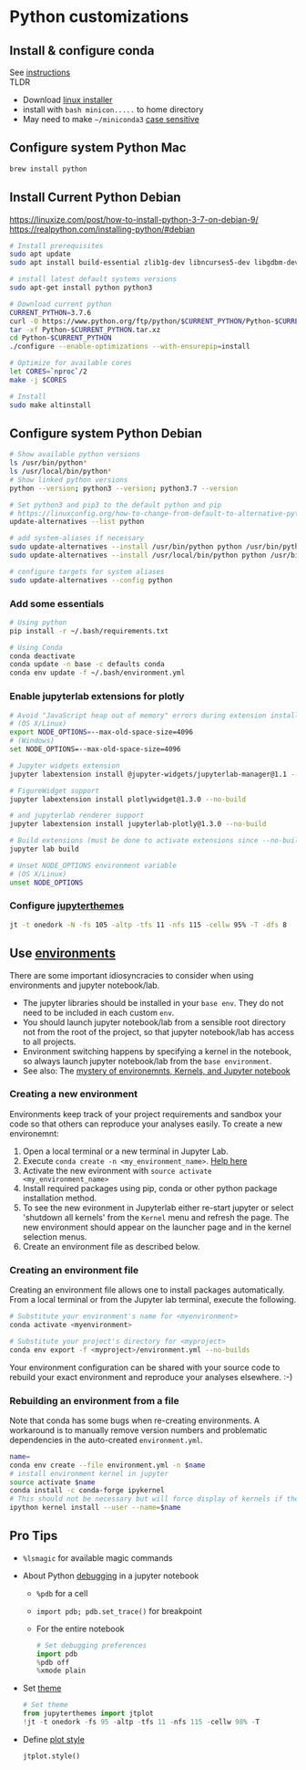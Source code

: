 # Python customizations

## Install & configure conda  

See [instructions](https://conda.io/docs/user-guide/install/index.html#)  
TLDR

* Download [linux installer](https://docs.conda.io/en/latest/miniconda.html)  
* install with `bash minicon.....` to home directory
* May need to make `~/miniconda3` [case sensitive](https://www.howtogeek.com/354220/how-to-enable-case-sensitive-folders-on-windows-10/)

## Configure system Python Mac
```bash
brew install python

```

## Install Current Python Debian

https://linuxize.com/post/how-to-install-python-3-7-on-debian-9/
https://realpython.com/installing-python/#debian


```bash
# Install prerequisites
sudo apt update
sudo apt install build-essential zlib1g-dev libncurses5-dev libgdbm-dev libnss3-dev libssl-dev libreadline-dev libffi-dev wget

# install latest default systems versions
sudo apt-get install python python3

# Download current python
CURRENT_PYTHON=3.7.6
curl -O https://www.python.org/ftp/python/$CURRENT_PYTHON/Python-$CURRENT_PYTHON.tar.xz
tar -xf Python-$CURRENT_PYTHON.tar.xz
cd Python-$CURRENT_PYTHON
./configure --enable-optimizations --with-ensurepip=install

# Optimize for available cores
let CORES=`nproc`/2
make -j $CORES

# Install
sudo make altinstall
```

## Configure system Python Debian
```bash
# Show available python versions
ls /usr/bin/python*
ls /usr/local/bin/python*
# Show linked python versions
python --version; python3 --version; python3.7 --version

# Set python3 and pip3 to the default python and pip
# https://linuxconfig.org/how-to-change-from-default-to-alternative-python-version-on-debian-linux
update-alternatives --list python

# add system-aliases if necessary
sudo update-alternatives --install /usr/bin/python python /usr/bin/python3 1
sudo update-alternatives --install /usr/local/bin/python python /usr/bin/python3.7 2

# configure targets for system aliases
sudo update-alternatives --config python
```

### Add some essentials

```bash
# Using python
pip install -r ~/.bash/requirements.txt

# Using Conda
conda deactivate
conda update -n base -c defaults conda
conda env update -f ~/.bash/environment.yml
```

### Enable jupyterlab extensions for plotly
```bash
# Avoid "JavaScript heap out of memory" errors during extension installation
# (OS X/Linux)
export NODE_OPTIONS=--max-old-space-size=4096
# (Windows)
set NODE_OPTIONS=--max-old-space-size=4096

# Jupyter widgets extension
jupyter labextension install @jupyter-widgets/jupyterlab-manager@1.1 --no-build

# FigureWidget support
jupyter labextension install plotlywidget@1.3.0 --no-build

# and jupyterlab renderer support
jupyter labextension install jupyterlab-plotly@1.3.0 --no-build

# Build extensions (must be done to activate extensions since --no-build is used above)
jupyter lab build

# Unset NODE_OPTIONS environment variable
# (OS X/Linux)
unset NODE_OPTIONS
```

### Configure [jupyterthemes](https://github.com/dunovank/jupyter-themes)

```bash
jt -t onedork -N -fs 105 -altp -tfs 11 -nfs 115 -cellw 95% -T -dfs 8
```

## Use [environments](https://conda.io/docs/user-guide/tasks/manage-environments.html)  

There are some important idiosyncracies to consider when using environments and jupyter notebook/lab.  

* The jupyter libraries should be installed in your `base env`. They do not need to be included in each custom `env`.  
* You should launch jupyter notebook/lab from a sensible root directory not from the root of the project, so that jupyter notebook/lab has access to all projects.
* Environment switching happens by specifying a kernel in the notebook, so always launch jupyter notebook/lab from the `base environment`.
* See also: The [mystery of environemnts, Kernels, and Jupyter notebook](https://github.com/Anaconda-Platform/nb_conda_kernels)

### Creating a new environment  

Environments keep track of your project requirements and sandbox your code so that others can reproduce your analyses easily. To create a new environemnt:

1. Open a local terminal or a new terminal in Jupyter Lab.  
2. Execute `conda create -n <my_environment_name>`. [Help here](https://conda.io/docs/commands/conda-create.html)  
3. Activate the new evironment with `source activate <my_environment_name>`
4. Install required packages using pip, conda or other python package installation method.
5. To see the new evironment in Jupyterlab either re-start jupyter or select 'shutdown all kernels' from the `Kernel` menu and refresh the page. The new environment should appear on the launcher page and in the kernel selection menus.
6. Create an environment file as described below.  

### Creating an environment file  

Creating an environment file allows one to install packages automatically.  
From a local terminal or from the Jupyter lab terminal, execute the following.  

```bash  
# Substitute your environment's name for <myenvironment>
conda activate <myenvironment>

# Substitute your project's directory for <myproject>
conda env export -f <myproject>/environment.yml --no-builds  
```

Your environment configuration can be shared with your source code to rebuild your exact environment and reproduce your analyses elsewhere. :-)

### Rebuilding an environment from a file  

Note that conda has some bugs when re-creating environments. A workaround is to manually remove version numbers and problematic dependencies in the auto-created `environment.yml`.

```bash
name=
conda env create --file environment.yml -n $name
# install environment kernel in jupyter
source activate $name
conda install -c conda-forge ipykernel
# This should not be necessary but will force display of kernels if they don't appear automatically
ipython kernel install --user --name=$name
```

## Pro Tips

* `%lsmagic` for available magic commands  
* About Python [debugging](https://stackoverflow.com/questions/32409629/what-is-the-right-way-to-debug-in-ipython-notebook) in a jupyter notebook  
  * `%pdb` for a cell  
  * `import pdb; pdb.set_trace()` for breakpoint  
  * For the entire notebook  

    ```python
    # Set debugging preferences
    import pdb
    %pdb off
    %xmode plain
    ```

* Set [theme](https://github.com/dunovank/jupyter-themes)

    ```python
    # Set theme
    from jupyterthemes import jtplot
    !jt -t onedork -fs 95 -altp -tfs 11 -nfs 115 -cellw 98% -T
    ```  

* Define [plot style](https://github.com/dunovank/jupyter-themes#set-plotting-style-from-within-notebook)  

    ```python
    jtplot.style()
    ```
